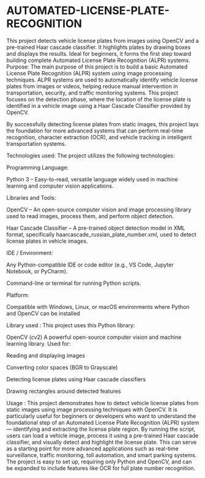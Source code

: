 # AUTOMATED-LICENSE-PLATE-RECOGNITION
This project detects vehicle license plates from images using OpenCV and a pre-trained Haar cascade classifier. It highlights plates by drawing boxes and displays the results. Ideal for beginners, it forms the first step toward building complete Automated License Plate Recognition (ALPR) systems.
Purpose:
The main purpose of this project is to build a basic Automated License Plate Recognition (ALPR) system using image processing techniques. ALPR systems are used to automatically identify vehicle license plates from images or videos, helping reduce manual intervention in transportation, security, and traffic monitoring systems. This project focuses on the detection phase, where the location of the license plate is identified in a vehicle image using a Haar Cascade Classifier provided by OpenCV.

By successfully detecting license plates from static images, this project lays the foundation for more advanced systems that can perform real-time recognition, character extraction (OCR), and vehicle tracking in intelligent transportation systems.

Technologies used:
 The project utilizes the following technologies:

Programming Language:

Python 3 – Easy-to-read, versatile language widely used in machine learning and computer vision applications.

Libraries and Tools:

OpenCV – An open-source computer vision and image processing library used to read images, process them, and perform object detection.

Haar Cascade Classifier – A pre-trained object detection model in XML format, specifically haarcascade_russian_plate_number.xml, used to detect license plates in vehicle images.

IDE / Environment:

Any Python-compatible IDE or code editor (e.g., VS Code, Jupyter Notebook, or PyCharm).

Command-line or terminal for running Python scripts.

Platform:

Compatible with Windows, Linux, or macOS environments where Python and OpenCV can be installed

Library used :
This project uses this Python library:

OpenCV (cv2)
A powerful open-source computer vision and machine learning library.
Used for:

Reading and displaying images

Converting color spaces (BGR to Grayscale)

Detecting license plates using Haar cascade classifiers

Drawing rectangles around detected features

Usage :
This project demonstrates how to detect vehicle license plates from static images using image processing techniques with OpenCV. It is particularly useful for beginners or developers who want to understand the foundational step of an Automated License Plate Recognition (ALPR) system — identifying and extracting the license plate region. By running the script, users can load a vehicle image, process it using a pre-trained Haar cascade classifier, and visually detect and highlight the license plate. This can serve as a starting point for more advanced applications such as real-time surveillance, traffic monitoring, toll automation, and smart parking systems. The project is easy to set up, requiring only Python and OpenCV, and can be expanded to include features like OCR for full plate number recognition.
